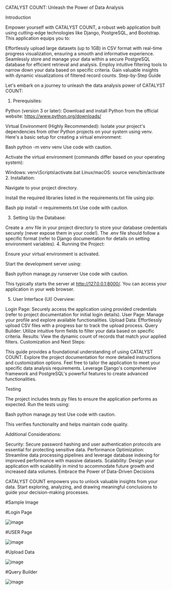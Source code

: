 CATALYST COUNT: Unleash the Power of Data Analysis

Introduction

Empower yourself with CATALYST COUNT, a robust web application built using cutting-edge technologies like Django, PostgreSQL, and Bootstrap. This application equips you to:

Effortlessly upload large datasets (up to 1GB) in CSV format with real-time progress visualization, ensuring a smooth and informative experience.
Seamlessly store and manage your data within a secure PostgreSQL database for efficient retrieval and analysis.
Employ intuitive filtering tools to narrow down your data based on specific criteria.
Gain valuable insights with dynamic visualizations of filtered record counts.
Step-by-Step Guide

Let's embark on a journey to unleash the data analysis power of CATALYST COUNT:

1. Prerequisites:

Python (version 3 or later): Download and install Python from the official website: https://www.python.org/downloads/

Virtual Environment (Highly Recommended): Isolate your project's dependencies from other Python projects on your system using venv. Here's a basic setup for creating a virtual environment:

Bash
python -m venv venv
Use code with caution.

Activate the virtual environment (commands differ based on your operating system):

Windows: venv\Scripts\activate.bat
Linux/macOS: source venv/bin/activate
2. Installation:

Navigate to your project directory.

Install the required libraries listed in the requirements.txt file using pip:

Bash
pip install -r requirements.txt
Use code with caution.

3. Setting Up the Database:

Create a .env file in your project directory to store your database credentials securely (never expose them in your code!). The .env file should follow a specific format (refer to Django documentation for details on setting environment variables).
4. Running the Project:

Ensure your virtual environment is activated.

Start the development server using:

Bash
python manage.py runserver
Use code with caution.

This typically starts the server at http://127.0.0.1:8000/. You can access your application in your web browser.

5. User Interface (UI) Overview:

Login Page: Securely access the application using provided credentials (refer to project documentation for initial login details).
User Page: Manage your profile and explore available functionalities.
Upload Data: Effortlessly upload CSV files with a progress bar to track the upload process.
Query Builder: Utilize intuitive form fields to filter your data based on specific criteria.
Results: View the dynamic count of records that match your applied filters.
Customization and Next Steps:

This guide provides a foundational understanding of using CATALYST COUNT. Explore the project documentation for more detailed instructions and customization options. Feel free to tailor the application to meet your specific data analysis requirements. Leverage Django's comprehensive framework and PostgreSQL's powerful features to create advanced functionalities.

Testing

The project includes tests.py files to ensure the application performs as expected. Run the tests using:

Bash
python manage.py test
Use code with caution.

This verifies functionality and helps maintain code quality.

Additional Considerations:

Security: Secure password hashing and user authentication protocols are essential for protecting sensitive data.
Performance Optimization: Streamline data processing pipelines and leverage database indexing for improved performance with massive datasets.
Scalability: Design your application with scalability in mind to accommodate future growth and increased data volumes.
Embrace the Power of Data-Driven Decisions

CATALYST COUNT empowers you to unlock valuable insights from your data. Start exploring, analyzing, and drawing meaningful conclusions to guide your decision-making processes.

#Sample Image

#Login Page

![image](https://github.com/user-attachments/assets/f0a8fc79-8430-4530-91b0-d53188f907ba)

#USER Page

![image](https://github.com/user-attachments/assets/735b5146-1387-49b7-ab98-bb4adfeab3ca)

#Upload Data

![image](https://github.com/user-attachments/assets/6b2a889e-e477-4257-828b-7a63e428c50b)

#Query Builder

![image](https://github.com/user-attachments/assets/2cc7d272-d5a0-4b9f-a8d6-d9d0bfbbfae5)



